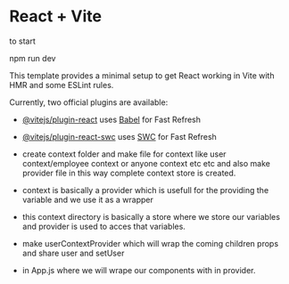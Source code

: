 # React + Vite

to start

npm run dev

This template provides a minimal setup to get React working in Vite with HMR and some ESLint rules.

Currently, two official plugins are available:

- [@vitejs/plugin-react](https://github.com/vitejs/vite-plugin-react/blob/main/packages/plugin-react/README.md) uses [Babel](https://babeljs.io/) for Fast Refresh
- [@vitejs/plugin-react-swc](https://github.com/vitejs/vite-plugin-react-swc) uses [SWC](https://swc.rs/) for Fast Refresh

- create context folder and make file for context like user context/employee context or anyone context etc etc and also make provider file in this way complete context store is created.
- context is basically a provider which is usefull for the providing the variable and we use it as a wrapper
- this context directory is basically a store where we store our variables and provider is used to acces that variables.
- make userContextProvider which will wrap the coming children props and share user and setUser
- in App.js where we will wrape our components with in provider.
